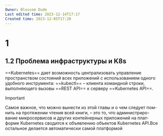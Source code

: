 ```yaml
---
Owner: Blossom Dude
Last edited time: 2023-12-14T17:17
Created time: 2023-12-05T17:20
---
```

# 1

## 1.2 Проблема инфраструктуры и K8s

==Kubernetes== дает возможность централизовать управление пространством состояний всех приложений с использованием одного удобного инструмента: ==kubectl== – клиента командной строки, выполняющего вызовы ==REST API== к серверу ==Kubernetes API==.

  

> [!important]  
> Самое важное, что можно вынести из этой главы и о чем следует пом-нить на протяжении чтения всей книги, – это то, что администриро-вание микросервисов и других контейнерных приложений на плат-форме Kubernetes сводится к объявлению объектов Kubernetes API.Все остальное делается автоматически самой платформой